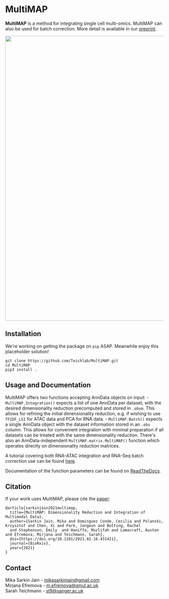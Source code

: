 # MultiMAP
**MultiMAP** is a method for integrating single cell multi-omics. MultiMAP can also be used for batch correction. More detail is available in our [preprint](https://www.biorxiv.org/content/10.1101/2021.02.16.431421v1).

<p align="center"><img src="docs/MultiMAP_schematic.png" width="900"></p>


## Installation

We're working on getting the package on `pip` ASAP. Meanwhile enjoy this placeholder solution!

```
git clone https://github.com/Teichlab/MultiMAP.git
cd MultiMAP
pip3 install .
```

## Usage and Documentation

MultiMAP offers two functions accepting AnnData objects on input:
	- `MultiMAP.Integration()` expects a list of one AnnData per dataset, with the desired dimensionality reduction precomputed and stored in `.obsm`. This allows for refining the initial dimensionality reduction, e.g. if wishing to use `TFIDF_LSI` for ATAC data and PCA for RNA data.
	- `MultiMAP.Batch()` expects a single AnnData object with the dataset information stored in an `.obs` column. This allows for convenient integration with minimal preparation if all datasets can be treated with the same dimensionality reduction.
There's also an AnnData-independent `MultiMAP.matrix.MultiMAP()` function which operates directly on dimensionality reduction matrices.

A tutorial covering both RNA-ATAC integration and RNA-Seq batch correction use can be found [here](https://nbviewer.jupyter.org/github/Teichlab/MultiMAP/blob/master/examples/tutorial.ipynb).

Documentation of the function parameters can be found on [ReadTheDocs](https://multimap.readthedocs.io/en/latest/).

## Citation

If your work uses MultiMAP, please cite the [paper](https://www.biorxiv.org/content/10.1101/2021.02.16.431421v1):

	@article{sarkinjain2021multimap,
	  title={MultiMAP: Dimensionality Reduction and Integration of Multimodal Data},
	  author={Sarkin Jain, Mika and Dominguez Conde, Cecilia and Polanski, Krzysztof and Chen, Xi and Park, Jongeun and Botting, Rachel 
	  and Stephenson, Emily  and Haniffa, Muzlifah and Lamacraft, Austen and Efremova, Mirjana and Teichmann, Sarah},
	  doi={https://doi.org/10.1101/2021.02.16.431421},
	  journal={BioRxiv},
	  year={2021}
	}

## Contact

Mika Sarkin Jain - mikasarkinjain@gmail.com \
Mirjana Efremova -  m.efremova@qmul.ac.uk \
Sarah Teichmann - st9@sanger.ac.uk
